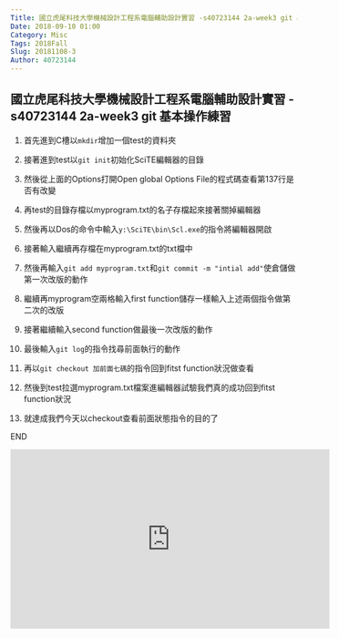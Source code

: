 ```yaml
---
Title: 國立虎尾科技大學機械設計工程系電腦輔助設計實習 -s40723144 2a-week3 git 基本操作練習(week3)
Date: 2018-09-10 01:00
Category: Misc
Tags: 2018Fall
Slug: 20181108-3
Author: 40723144
---
```


<!-- PELICAN_END_SUMMARY -->

## 國立虎尾科技大學機械設計工程系電腦輔助設計實習 -s40723144 2a-week3 git 基本操作練習

1. 首先進到C槽以`mkdir`增加一個test的資料夾

1. 接著進到test以`git init`初始化SciTE編輯器的目錄

1. 然後從上面的Options打開Open global Options File的程式碼查看第137行是否有改變

1. 再test的目錄存檔以myprogram.txt的名子存檔起來接著關掉編輯器

1. 然後再以Dos的命令中輸入`y:\SciTE\bin\Scl.exe`的指令將編輯器開啟

1. 接著輸入繼續再存檔在myprogram.txt的txt檔中

1. 然後再輸入`git add myprogram.txt`和`git commit -m "intial add"`使倉儲做第一次改版的動作

1. 繼續再myprogram空兩格輸入first  function儲存一樣輸入上述兩個指令做第二次的改版

1. 接著繼續輸入second function做最後一次改版的動作

1. 最後輸入`git log`的指令找尋前面執行的動作

1. 再以`git checkout 加前面七碼`的指令回到fitst function狀況做查看

1. 然後到test拉選myprogram.txt檔案進編輯器試驗我們真的成功回到fitst function狀況

1. 就達成我們今天以checkout查看前面狀態指令的目的了

END

<iframe width="560" height="315" src="https://www.youtube.com/embed/cy-5mRPshVs" frameborder="0" allow="accelerometer; autoplay; encrypted-media; gyroscope; picture-in-picture" allowfullscreen></iframe>

